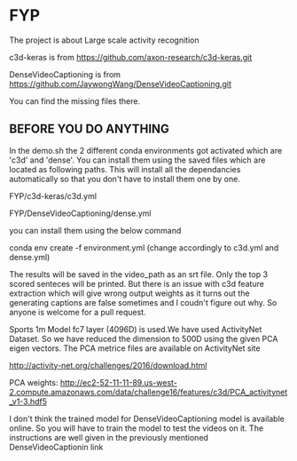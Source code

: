 # FYP
The project is about Large scale activity recognition

c3d-keras is from 
https://github.com/axon-research/c3d-keras.git

DenseVideoCaptioning is from
https://github.com/JaywongWang/DenseVideoCaptioning.git


You can find the missing files there.

## BEFORE YOU DO ANYTHING

In the demo.sh the 2 different conda environments got activated which are 'c3d' and 'dense'. You can install them using the saved files which are located as following paths. This will install all the dependancies automatically so that you don't have to install them one by one.

FYP/c3d-keras/c3d.yml

FYP/DenseVideoCaptioning/dense.yml



you can install them using the below command

conda env create -f environment.yml (change accordingly to c3d.yml and dense.yml)


The results will be saved in the video_path as an srt file. Only the top 3 scored senteces will be printed. But there is an issue with c3d feature extraction which will give wrong output weights as it turns out the generating captions are false sometimes and I coudn't figure out why. So anyone is welcome for a pull request.

Sports 1m Model fc7 layer (4096D) is used.We have used ActivityNet Dataset. So we have reduced the dimension to 500D using the given PCA eigen vectors. The PCA metrice files are available on ActivityNet site

http://activity-net.org/challenges/2016/download.html

PCA weights: http://ec2-52-11-11-89.us-west-2.compute.amazonaws.com/data/challenge16/features/c3d/PCA_activitynet_v1-3.hdf5


I don't think the trained model for DenseVideoCaptioning model is available online. So you will have to train the model to test the videos on it. The instructions are well given in the previously mentioned DenseVideoCaptionin link
